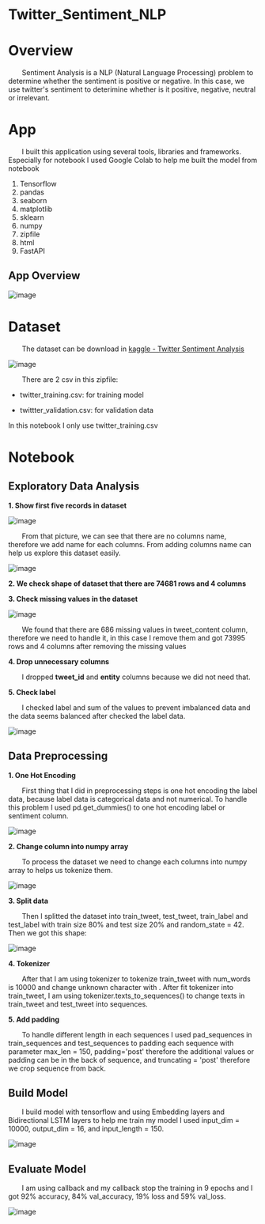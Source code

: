 # Twitter_Sentiment_NLP

# Overview

&nbsp;&nbsp;&nbsp;&nbsp;&nbsp;&nbsp; Sentiment Analysis is a NLP (Natural Language Processing) problem to determine whether the sentiment is positive or negative. In this case, we use twitter's sentiment to deterimine whether is it positive, negative, neutral or irrelevant. 

# App

&nbsp;&nbsp;&nbsp;&nbsp;&nbsp;&nbsp; I built this application using several tools, libraries and frameworks. Especially for notebook I used Google Colab to help me built the model from notebook

1. Tensorflow
2. pandas
3. seaborn
4. matplotlib
5. sklearn
6. numpy
7. zipfile
8. html
9. FastAPI

## App Overview

![image](https://user-images.githubusercontent.com/91602612/221422051-c855c8b0-6293-4600-857a-ecb839fdacf0.png)


# Dataset

&nbsp;&nbsp;&nbsp;&nbsp;&nbsp;&nbsp; The dataset can be download in [kaggle - Twitter Sentiment Analysis](https://www.kaggle.com/datasets/jp797498e/twitter-entity-sentiment-analysis)

![image](https://user-images.githubusercontent.com/91602612/199688554-a88fbb04-c571-46ce-bf69-2c0b2a92ec96.png)

&nbsp;&nbsp;&nbsp;&nbsp;&nbsp;&nbsp; There are 2 csv in this zipfile:

* twitter_training.csv: for training model

* twittter_validation.csv: for validation data

In this notebook I only use twitter_training.csv 

# Notebook

## Exploratory Data Analysis

**1. Show first five records in dataset**

![image](https://user-images.githubusercontent.com/91602612/199879543-e2eccbed-af7c-4d35-8862-0b072dd7e42d.png)

&nbsp;&nbsp;&nbsp;&nbsp;&nbsp;&nbsp; From that picture, we can see that there are no columns name, therefore we add name for each columns. From adding columns name can help us explore this dataset easily.

![image](https://user-images.githubusercontent.com/91602612/199879727-9232496f-d2e9-4df2-99b6-ff59a06044df.png)

**2. We check shape of dataset that there are 74681 rows and 4 columns**

**3. Check missing values in the dataset**

![image](https://user-images.githubusercontent.com/91602612/199882470-1edc3073-039e-49af-9134-2a42c9fc0a39.png)

&nbsp;&nbsp;&nbsp;&nbsp;&nbsp;&nbsp; We found that there are 686 missing values in tweet_content column, therefore we need to handle it, in this case I remove them and got 73995 rows and 4 columns after removing the missing values

**4. Drop unnecessary columns**

&nbsp;&nbsp;&nbsp;&nbsp;&nbsp;&nbsp; I dropped **tweet_id** and **entity** columns because we did not need that.

**5. Check label**

&nbsp;&nbsp;&nbsp;&nbsp;&nbsp;&nbsp; I checked label and sum of the values to prevent imbalanced data and the data seems balanced after checked the label data.

![image](https://user-images.githubusercontent.com/91602612/199883252-c7460ff8-d4a8-4975-b73f-8f31c582a514.png)

## Data Preprocessing

**1. One Hot Encoding**

&nbsp;&nbsp;&nbsp;&nbsp;&nbsp;&nbsp; First thing that I did in preprocessing steps is one hot encoding the label data, because label data is categorical data and not numerical. To handle this problem I used pd.get_dummies() to one hot encoding label or sentiment column.

![image](https://user-images.githubusercontent.com/91602612/199888084-5a8b295e-e3ba-4e8b-bc21-aa68746ad92b.png)


**2. Change column into numpy array**

&nbsp;&nbsp;&nbsp;&nbsp;&nbsp;&nbsp; To process the dataset we need to change each columns into numpy array to helps us tokenize them.

![image](https://user-images.githubusercontent.com/91602612/199888236-bc79fec3-72ab-4e20-913c-c393f92654a3.png)

**3. Split data**

&nbsp;&nbsp;&nbsp;&nbsp;&nbsp;&nbsp; Then I splitted the dataset into train_tweet, test_tweet, train_label and test_label with train size 80% and test size 20% and random_state = 42. Then we got this shape:

![image](https://user-images.githubusercontent.com/91602612/199888426-9580f554-b002-44fe-abda-8fd79d12a055.png)

**4. Tokenizer**

&nbsp;&nbsp;&nbsp;&nbsp;&nbsp;&nbsp; After that I am using tokenizer to tokenize train_tweet with num_words is 10000 and change unknown character with <oov>. After fit tokenizer into train_tweet, I am using tokenizer.texts_to_sequences() to change texts in train_tweet and test_tweet into sequences.

**5. Add padding**

&nbsp;&nbsp;&nbsp;&nbsp;&nbsp;&nbsp; To handle different length in each sequences I used pad_sequences in train_sequences and test_sequences to padding each sequence with parameter max_len = 150, padding='post' therefore the additional values or padding can be in the back of sequence, and truncating = 'post' therefore we crop sequence from back.

## Build Model

&nbsp;&nbsp;&nbsp;&nbsp;&nbsp;&nbsp; I build model with tensorflow and using Embedding layers and Bidirectional LSTM layers to help me train my model I used input_dim = 10000, output_dim = 16, and input_length = 150.

![image](https://user-images.githubusercontent.com/91602612/199889768-d4556601-db0e-466d-9556-28edc0324eaa.png)


## Evaluate Model

&nbsp;&nbsp;&nbsp;&nbsp;&nbsp;&nbsp; I am using callback and my callback stop the training in 9 epochs and I got 92% accuracy, 84% val_accuracy, 19% loss and 59% val_loss.

![image](https://user-images.githubusercontent.com/91602612/199889796-5732af08-7e4f-4b30-9b62-d88a54b3ebf6.png)

